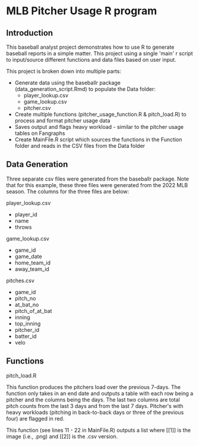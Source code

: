 # MLB Pitcher Usage R program


## Introduction

This baseball analyst project demonstrates how to use R to generate baseball reports in a simple matter. This project using a single 'main' r script to input/source different functions and data files based on user input.

This project is broken down into multiple parts: 
*  Generate data using the baseballr package (data_generation_script.Rmd) to populate the Data folder:
      -  player_lookup.csv
      -  game_lookup.csv
      -  pitcher.csv
*  Create multiple functions (pitcher_usage_function.R & pitch_load.R) to process and format pitcher usage data
*  Saves output and flags heavy workload - similar to the pitcher usage tables on Fangraphs
*  Create MainFile.R script which sources the functions in the Function folder and reads in the CSV files from the Data folder

## Data Generation

Three separate csv files were generated from the baseballr package. Note that for this example, these three files were generated from the 2022 MLB season. The columns for the three files are below:

player_lookup.csv
*  player_id
*  name
*  throws

game_lookup.csv
*  game_id
*  game_date
*  home_team_id
*  away_team_id

pitches.csv
*  game_id
*  pitch_no
*  at_bat_no
*  pitch_of_at_bat
*  inning
*  top_inning
*  pitcher_id
*  batter_id
*  velo

## Functions

pitch_load.R

This function produces the pitchers load over the previous 7-days. The function only takes in an end date and outputs a table with each row being a pitcher and the columns being the days. The last two columns are total pitch counts from the last 3 days and from the last 7 days. Pitcher's with heavy workloads (pitching in back-to-back days or three of the previous four) are flagged in red.

This function (see lines 11 - 22 in MainFile.R) outputs a list where [[1]] is the image (i.e., .png) and [[2]] is the .csv version.





